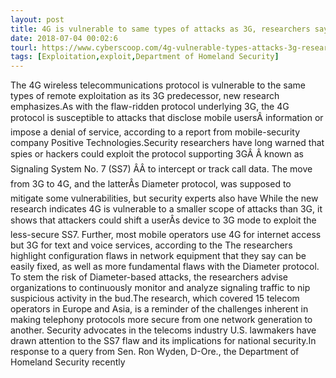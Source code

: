 ```yaml
---
layout: post
title: 4G is vulnerable to same types of attacks as 3G, researchers say
date: 2018-07-04 00:02:6
tourl: https://www.cyberscoop.com/4g-vulnerable-types-attacks-3g-researchers-say/?category_news=technology
tags: [Exploitation,exploit,Department of Homeland Security]
---
```

The 4G wireless telecommunications protocol is vulnerable to the same types of remote exploitation as its 3G predecessor, new research emphasizes.As with the flaw-ridden protocol underlying 3G, the 4G protocol is susceptible to attacks that disclose mobile usersÂ information or impose a denial of service, according to a report from mobile-security company Positive Technologies.Security researchers have long warned that spies or hackers could exploit the protocol supporting 3GÂ Â known as Signaling System No. 7 (SS7) ÂÂ to intercept or track call data. The move from 3G to 4G, and the latterÂs Diameter protocol, was supposed to mitigate some vulnerabilities, but security experts also have While the new research indicates 4G is vulnerable to a smaller scope of attacks than 3G, it shows that attackers could shift a userÂs device to 3G mode to exploit the less-secure SS7. Further, most mobile operators use 4G for internet access but 3G for text and voice services, according to the The researchers highlight configuration flaws in network equipment that they say can be easily fixed, as well as more fundamental flaws with the Diameter protocol. To stem the risk of Diameter-based attacks, the researchers advise organizations to continuously monitor and analyze signaling traffic to nip suspicious activity in the bud.The research, which covered 15 telecom operators in Europe and Asia, is a reminder of the challenges inherent in making telephony protocols more secure from one network generation to another. Security advocates in the telecoms industry U.S. lawmakers have drawn attention to the SS7 flaw and its implications for national security.In response to a query from Sen. Ron Wyden, D-Ore., the Department of Homeland Security recently 